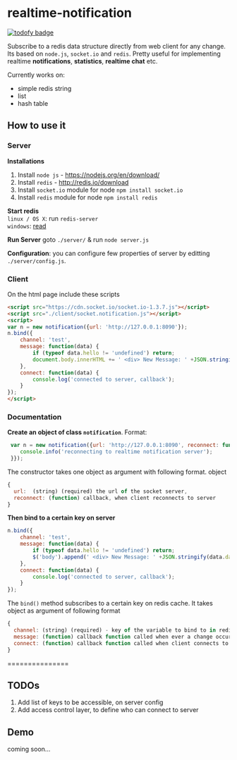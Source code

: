 # realtime-notification
[![todofy badge](https://todofy.org/b/mebjas/realtime-notification)](https://todofy.org/r/mebjas/realtime-notification)

Subscribe to a redis data structure directly from web client for any change. Its based on `node.js`, `socket.io` and `redis`. Pretty useful for implementing realtime **notifications**, **statistics**, **realtime chat** etc.

Currently works on:
 - simple redis string
 - list
 - hash table

## How to use it
### Server

**Installations**
 1. Install `node js` - https://nodejs.org/en/download/
 2. Install `redis` - http://redis.io/download
 3. Install `socket.io` module for node
 `npm install socket.io `
 4. Install `redis` module for node
 `npm install redis`

**Start redis**<br>
`linux / OS X`: run `redis-server`<br>
`windows`: [read](http://www.saltwebsites.com/2012/how-run-redis-service-under-windows)

**Run Server**
goto `./server/` & run `node server.js`

**Configuration**: you can configure few properties of server by editting `./server/config.js`.

### Client
On the html page include these scripts
```html
<script src="https://cdn.socket.io/socket.io-1.3.7.js"></script>
<script src="./client/socket.notification.js"></script>
<script>
var n = new notification({url: 'http://127.0.0.1:8090'});
n.bind({
	channel: 'test',
	message: function(data) {
		if (typeof data.hello != 'undefined') return;
		document.body.innerHTML += ' <div> New Message: ' +JSON.stringify(data.data) +'</div>';
	},
	connect: function(data) {
		console.log('connected to server, callback');
	}
});
</script>
```

### Documentation
**Create an object of class `notification`**. Format:
```js
 var n = new notification({url: 'http://127.0.0.1:8090', reconnect: function(data) {
    console.info('reconnecting to realtime notification server');
 }});
```
The constructor takes one object as argument with following format.
object
```js
{
  url:  (string) (required) the url of the socket server,
  reconnect: (function) callback, when client reconnects to server
}
```

**Then bind to a certain key on server**
```js
n.bind({
	channel: 'test',
	message: function(data) {
		if (typeof data.hello != 'undefined') return;
		$('body').append(' <div> New Message: ' +JSON.stringify(data.data) +'</div>');
	},
	connect: function(data) {
		console.log('connected to server, callback');
	}
});
```
The `bind()` method subscribes to a certain key on redis cache. It takes object as argument of following format
```js
{
  channel: (string) (required) - key of the variable to bind to in redis cache,
  message: (function) callback function called when ever a change occurs to variable defined by key (channel),
  connect: (function) callback function called when client connects to the socket server
}
```

===============
## TODOs
1. Add list of keys to be accessible, on server config
2. Add access control layer, to define who can connect to server

## Demo
coming soon...
